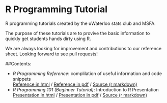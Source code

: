 # R Programming Tutorial
R programming tutorials created by the uWaterloo stats club and MSFA.

The purpose of these tutorials are to provive the basic information to quickly get students hands dirty using R.

We are always looking for improvement and contributions to our reference sheet. Looking forward to see pull requests!

##Contents:
- *R Programming Reference*: complilation of useful information and code snippets      
[ Reference in html](http://rpubs.com/uwaterloodatateam/r-programming-reference)  /  [Reference in pdf](https://github.com/uWaterlooDataTeam/r-programming-tutorial/raw/master/r-programming-reference.pdf) /  [Source (r markdown)](r-programming-reference.Rmd)
- *R Programming 101 (Beginner Tutorial)*: Introduction to R Presentation     
[Presentation in html](http://rpubs.com/uwaterloodatateam/r-programming-101)  /  [Presentation in pdf](https://github.com/uWaterlooDataTeam/r-programming-tutorial/raw/master/r-programming-101.pdf)  /  [Source (r markdown)](r-programming-101.Rmd)
